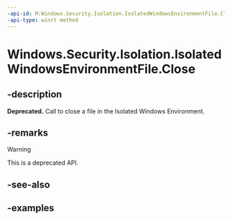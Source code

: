 ```yaml
---
-api-id: M:Windows.Security.Isolation.IsolatedWindowsEnvironmentFile.Close
-api-type: winrt method
---
```


<!-- Method syntax.
public void IsolatedWindowsEnvironmentFile.Close()
-->

# Windows.Security.Isolation.IsolatedWindowsEnvironmentFile.Close

## -description

**Deprecated.** Call to close a file in the Isolated Windows Environment.

## -remarks

> [!WARNING]
> This is a deprecated API.

## -see-also

## -examples
